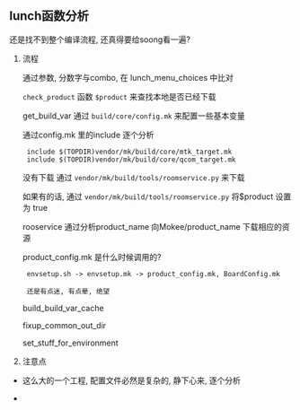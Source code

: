 
## lunch函数分析

还是找不到整个编译流程, 还真得要给soong看一遍? 

1. 流程

    通过参数, 分数字与combo, 在 lunch_menu_choices 中比对

    `check_product` 函数 `$product` 来查找本地是否已经下载

    get_build_var 通过 `build/core/config.mk` 来配置一些基本变量

    通过config.mk 里的include 逐个分析

        include $(TOPDIR)vendor/mk/build/core/mtk_target.mk
        include $(TOPDIR)vendor/mk/build/core/qcom_target.mk   

    没有下载 通过 `vendor/mk/build/tools/roomservice.py` 来下载

    如果有的话, 通过 `vendor/mk/build/tools/roomservice.py` 将$product 设置为 true

    rooservice 通过分析product_name 向Mokee/product_name 下载相应的资源

    product_config.mk 是什么时候调用的? 

        envsetup.sh -> envsetup.mk -> product_config.mk, BoardConfig.mk

        还是有点迷, 有点晕, 绝望

    build_build_var_cache

    fixup_common_out_dir

    set_stuff_for_environment

2. 注意点

- 这么大的一个工程, 配置文件必然是复杂的, 静下心来, 逐个分析

-
